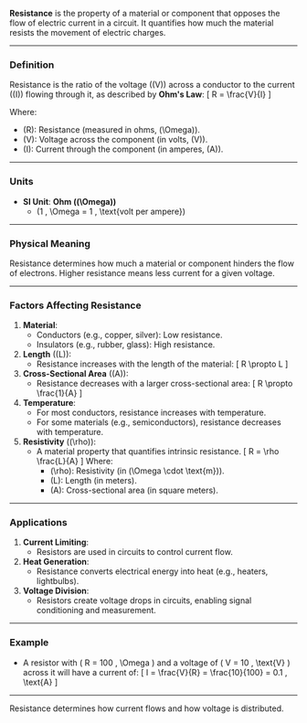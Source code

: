 **Resistance** is the property of a material or component that opposes the flow of electric current in a circuit. It quantifies how much the material resists the movement of electric charges.

---

### **Definition**
Resistance is the ratio of the voltage (\(V\)) across a conductor to the current (\(I\)) flowing through it, as described by **Ohm's Law**:
\[
R = \frac{V}{I}
\]

Where:
- \(R\): Resistance (measured in ohms, \(\Omega\)).
- \(V\): Voltage across the component (in volts, \(V\)).
- \(I\): Current through the component (in amperes, \(A\)).

---

### **Units**
- **SI Unit**: **Ohm (\(\Omega\))**
  - \(1 \, \Omega = 1 \, \text{volt per ampere}\)

---

### **Physical Meaning**
Resistance determines how much a material or component hinders the flow of electrons. Higher resistance means less current for a given voltage.

---

### **Factors Affecting Resistance**
1. **Material**:
   - Conductors (e.g., copper, silver): Low resistance.
   - Insulators (e.g., rubber, glass): High resistance.
2. **Length** (\(L\)):
   - Resistance increases with the length of the material:
     \[
     R \propto L
     \]
3. **Cross-Sectional Area** (\(A\)):
   - Resistance decreases with a larger cross-sectional area:
     \[
     R \propto \frac{1}{A}
     \]
4. **Temperature**:
   - For most conductors, resistance increases with temperature.
   - For some materials (e.g., semiconductors), resistance decreases with temperature.
5. **Resistivity** (\(\rho\)):
   - A material property that quantifies intrinsic resistance.
     \[
     R = \rho \frac{L}{A}
     \]
     Where:
     - \(\rho\): Resistivity (in \(\Omega \cdot \text{m}\)).
     - \(L\): Length (in meters).
     - \(A\): Cross-sectional area (in square meters).

---

### **Applications**
1. **Current Limiting**:
   - Resistors are used in circuits to control current flow.
2. **Heat Generation**:
   - Resistance converts electrical energy into heat (e.g., heaters, lightbulbs).
3. **Voltage Division**:
   - Resistors create voltage drops in circuits, enabling signal conditioning and measurement.

---

### **Example**
- A resistor with \( R = 100 \, \Omega \) and a voltage of \( V = 10 \, \text{V} \) across it will have a current of:
  \[
  I = \frac{V}{R} = \frac{10}{100} = 0.1 \, \text{A}
  \]

---

Resistance determines how current flows and how voltage is distributed.
